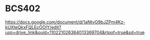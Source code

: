 # BCS402
https://docs.google.com/document/d/1aNtvG9bJZPm4Kz-kUXteQkxFQLEcOOlY/edit?usp=drive_link&ouid=110221026364013369704&rtpof=true&sd=true
